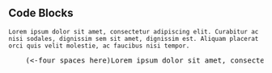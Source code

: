 ## Code Blocks  
    Lorem ipsum dolor sit amet, consectetur adipiscing elit. Curabitur ac nisi sodales, dignissim sem sit amet, dignissim est. Aliquam placerat orci quis velit molestie, ac faucibus nisi tempor. 
<pre>    (<-four spaces here)Lorem ipsum dolor sit amet, consectetur adipiscing elit. Curabitur ac nisi sodales, dignissim sem sit amet, dignissim est. Aliquam placerat orci quis velit molestie, ac faucibus nisi tempor. </pre>

